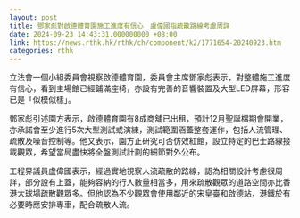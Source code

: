 ```yaml
---
layout: post
title: 鄧家彪對啟德體育園施工進度有信心　盧偉國指疏散路線考慮周詳
date: 2024-09-23 14:43:31.000000000 +08:00
link: https://news.rthk.hk/rthk/ch/component/k2/1771654-20240923.htm
categories: rthk
---
```


立法會一個小組委員會視察啟德體育園，委員會主席鄧家彪表示，對整體施工進度有信心，看到主場館已經鋪滿座椅，亦設有完善的音響裝置及大型LED屏幕，形容已是「似模似樣」。

鄧家彪引述園方表示，啟德體育園有8成商舖已出租，預計12月聖誕檔期會開業，亦承諾會至少進行5次大型測試或演練，測試範圍涵蓋整套運作，包括人流管理、疏散及噪音控制等。他又表示，園方正研究可否仿效紅館，設立特定的巴士路線接載觀眾，希望當局盡快將全盤測試計劃的細節對外公布。

工程界議員盧偉國表示，經過實地視察人流疏散的路線，認為相關設計考慮很周詳，部分設有上蓋，能夠容納的行人數量相當多，用來疏散觀眾的道路空間亦比香港大球場疏散觀眾多。但他認為不少觀眾會使用鄰近的宋皇臺和啟德站，港鐵於有必要時應安排專車，配合疏散人流。
